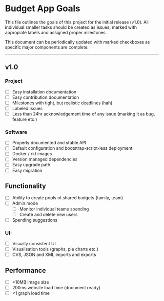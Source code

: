 # Budget App Goals

This file outlines the goals of this project for the initial release (v1.0).
All individual smaller tasks should be created as issues, marked with
appropiate labels and assigned proper milestones.

This document can be periodically updated with marked checkboxes as specific
major components are complete.

---

## v1.0

### Project
- [ ] Easy installation documentation
- [ ] Easy contribution documentation
- [ ] Milestones with tight, but realistic deadlines (hah)
- [ ] Labeled issues
- [ ] Less than 24hr acknowledgement time of any issue (marking it as bug,
      feature etc.)
      
### Software
- [ ] Properly documented and stable API
- [ ] Default configuration and bootstrap-script-less deployment
- [ ] Docker / rkt images
- [ ] Version managed dependencies
- [ ] Easy upgrade path
- [ ] Easy migration

## Functionality
- [ ] Ability to create pools of shared budgets (family, team)
- [ ] Admin mode
  - [ ] Monitor individual teams spending
  - [ ] Create and delete new users
- [ ] Spending suggestions

### UI:
- [ ] Visually consistent UI
- [ ] Visualisation tools (graphs, pie charts etc.)
- [ ] CVS, JSON and XML imports and exports

## Performance
- [ ] <10MB image size
- [ ] 200ms website load time (document ready)
- [ ] <1 graph load time
